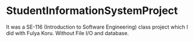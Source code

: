 # StudentInformationSystemProject
It was a SE-116 (Introduction to Software Engineering) class project which I did with Fulya Koru.
Without File I/O and database.
